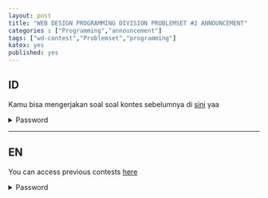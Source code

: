 ```yaml
---
layout: post
title: "WEB DESIGN PROGRAMMING DIVISION PROBLEMSET #2 ANNOUNCEMENT"
categories : ["Programming","announcement"]
tags: ["wd-contest","Problemset","programming"]
katex: yes
published: yes
---
```


## ID
Kamu bisa mengerjakan soal soal kontes sebelumnya di [sini](https://vjudge.net/contest/424747) yaa

<details>
    <summary>Password</summary>
    <pre> PracticeMakesPerfect</pre>
</details> 

---

## EN
You can access previous contests [here](https://vjudge.net/contest/424747)
<details>
    <summary>Password</summary>
    <pre> PracticeMakesPerfect</pre>
</details> 
